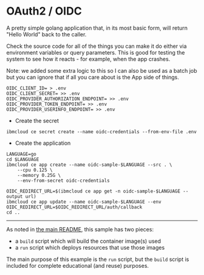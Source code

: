 # OAuth2 / OIDC

A pretty simple golang application that, in its most basic form, will
return "Hello World" back to the caller.

Check the source code for all of the things you can make it do either via
environment variables or query parameters. This is good for testing the
system to see how it reacts - for example, when the app crashes.

Note: we added some extra logic to this so I can also be used as a batch job
but you can ignore that if all you care about is the App side of things.


```
OIDC_CLIENT_ID= > .env
OIDC_CLIENT_SECRET= >> .env
OIDC_PROVIDER_AUTHORIZATION_ENDPOINT= >> .env
OIDC_PROVIDER_TOKEN_ENDPOINT= >> .env
OIDC_PROVIDER_USERINFO_ENDPOINT= >> .env
```

* Create the secret
```
ibmcloud ce secret create --name oidc-credentials --from-env-file .env
```

* Create the application
```
LANGUAGE=go
cd $LANGUAGE
ibmcloud ce app create --name oidc-sample-$LANGUAGE --src . \
    --cpu 0.125 \
    --memory 0.25G \
    --env-from-secret oidc-credentials

OIDC_REDIRECT_URL=$(ibmcloud ce app get -n oidc-sample-$LANGUAGE --output url)
ibmcloud ce app update --name oidc-sample-$LANGUAGE --env OIDC_REDIRECT_URL=$OIDC_REDIRECT_URL/auth/callback
cd ..
```

- - -

As noted in [the main README](../README.md), this sample has two pieces:

- a `build` script which will build the container image(s) used
- a `run` script which deploys resources that use those images

The main purpose of this example is the `run` script, but the `build`
script is included for complete educational (and reuse) purposes.
